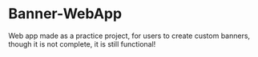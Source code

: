 # Banner-WebApp
Web app made as a practice project, for users to create custom banners, though it is not complete, it is still functional!
